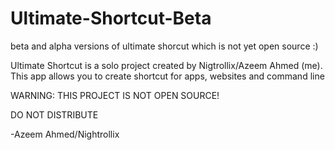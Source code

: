 # Ultimate-Shortcut-Beta
beta and alpha versions of ultimate shorcut which is not yet open source :)

Ultimate Shortcut is a solo project created by Nigtrollix/Azeem Ahmed (me). This app allows you to create shortcut for apps, websites and command line

WARNING: THIS PROJECT IS NOT OPEN SOURCE!

DO NOT DISTRIBUTE

-Azeem Ahmed/Nightrollix
